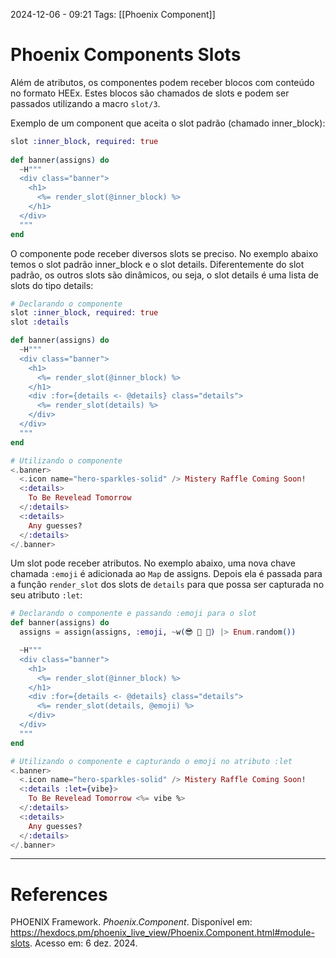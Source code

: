 2024-12-06 - 09:21
Tags: [[Phoenix Component]]

# Phoenix Components Slots

Além de atributos, os componentes podem receber blocos com conteúdo no formato HEEx. Estes blocos são chamados de slots e podem ser passados utilizando a macro `slot/3`.

Exemplo de um component que aceita o slot padrão (chamado inner_block):

```elixir
slot :inner_block, required: true
  
def banner(assigns) do
  ~H"""
  <div class="banner">
    <h1>
      <%= render_slot(@inner_block) %>
    </h1>
  </div>
  """
end

```

O componente pode receber diversos slots se preciso. No exemplo abaixo temos o slot padrão inner_block e o slot details. Diferentemente do slot padrão, os outros slots são dinâmicos, ou seja, o slot details é uma lista de slots do tipo details:

```elixir
# Declarando o componente
slot :inner_block, required: true
slot :details

def banner(assigns) do
  ~H"""
  <div class="banner">
    <h1>
	  <%= render_slot(@inner_block) %>
    </h1>
    <div :for={details <- @details} class="details">
	  <%= render_slot(details) %>
    </div>
  </div>
  """
end

# Utilizando o componente
<.banner>
  <.icon name="hero-sparkles-solid" /> Mistery Raffle Coming Soon!
  <:details>
    To Be Revelead Tomorrow
  </:details>
  <:details>
    Any guesses?
  </:details>
</.banner>
```

Um slot pode receber atributos. No exemplo abaixo, uma nova chave chamada `:emoji` é adicionada ao `Map` de assigns. Depois ela é passada para a função `render_slot` dos slots de `details` para que possa ser capturada no seu atributo `:let`:

```elixir
# Declarando o componente e passando :emoji para o slot
def banner(assigns) do
  assigns = assign(assigns, :emoji, ~w(😎 🤩 🥳) |> Enum.random())

  ~H"""
  <div class="banner">
    <h1>
	  <%= render_slot(@inner_block) %>
    </h1>
    <div :for={details <- @details} class="details">
	  <%= render_slot(details, @emoji) %>
    </div>
  </div>
  """
end

# Utilizando o componente e capturando o emoji no atributo :let
<.banner>
  <.icon name="hero-sparkles-solid" /> Mistery Raffle Coming Soon!
  <:details :let={vibe}>
    To Be Revelead Tomorrow <%= vibe %>
  </:details>
  <:details>
    Any guesses?
  </:details>
</.banner>
```


---

# References

PHOENIX Framework. _Phoenix.Component_. Disponível em: https://hexdocs.pm/phoenix_live_view/Phoenix.Component.html#module-slots. Acesso em: 6 dez. 2024.